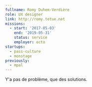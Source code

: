 ```yaml
---
fullname: Romy Duhem-Verdière
role: UX designer
link: http://romy.tetue.net
missions:
  - start: '2017-05-03'
    end: '2019-05-31'
    status: service
    employer: octo
startups:
  - pass-culture
  - monstage
previously:
  - mpal
---
```


Y'a pas de problème, que des solutions.
